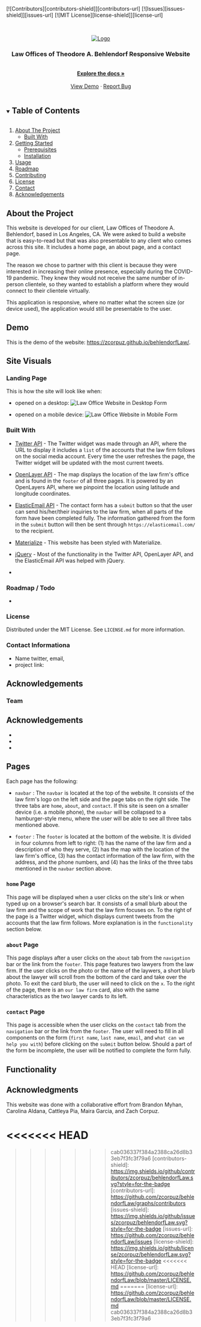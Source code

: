 [![Contributors][contributors-shield]][contributors-url]
[![Issues][issues-shield]][issues-url]
[![MIT License][license-shield]][license-url]

<br />
<p align="center">
  <a href="https://github.com/github_username/repo_name">
    <img src="images/navBarLogo.png" alt="Logo">
  </a>

  <h3 align="center">Law Offices of Theodore A. Behlendorf Responsive Website</h3>

  <p align="center">
    <br />
    <a href="https://github.com/zcorpuz/behlendorofLaw"><strong>Explore the docs »</strong></a>
    <br />
    <br />
    <a href="https://github.com/zcorpuz/behlendorofLaw">View Demo</a>
    ·
    <a href="https://github.com/zcorpuz/behlendorofLaw/issues">Report Bug</a>
  </p>
</p>

<details open="open">
  <summary><h2 style="display: inline-block">Table of Contents</h2></summary>
  <ol>
    <li>
      <a href="#about-the-project">About The Project</a>
      <ul>
        <li><a href="#built-with">Built With</a></li>
      </ul>
    </li>
    <li>
      <a href="#getting-started">Getting Started</a>
      <ul>
        <li><a href="#prerequisites">Prerequisites</a></li>
        <li><a href="#installation">Installation</a></li>
      </ul>
    </li>
    <li><a href="#usage">Usage</a></li>
    <li><a href="#roadmap">Roadmap</a></li>
    <li><a href="#contributing">Contributing</a></li>
    <li><a href="#license">License</a></li>
    <li><a href="#contact">Contact</a></li>
    <li><a href="#acknowledgements">Acknowledgements</a></li>
  </ol>
</details>


## About the Project
This website is developed for our client, Law Offices of Theodore A. Behlendorf, based in Los Angeles, CA. We were asked to build a website that is easy-to-read but that was also presentable to any client who comes across this site. It includes a home page, an about page, and a contact page. 

The reason we chose to partner with this client is because they were interested in increasing their online presence, especially during the COVID-19 pandemic. They knew they would not receive the same number of in-person clientele, so they wanted to establish a platform where they would connect to their clientele virtually. 

This application is responsive, where no matter what the screen size (or device used), the application would still be presentable to the user. 


## Demo
This is the demo of the website: https://zcorpuz.github.io/behlendorfLaw/.


## Site Visuals

### Landing Page
This is how the site will look like when:

* opened on a desktop:
![Law Office Website in Desktop Form](/images/law-desktop.png)

* opened on a mobile device:
![Law Office Website in Mobile Form](/images/law-mobile.png)


### Built With 
* [Twitter API]() - The Twitter widget was made through an API, where the URL to display it includes a `list` of the accounts that the law firm follows on the social media account. Every time the user refreshes the page, the Twitter widget will be updated with the most current tweets.  

* [OpenLayer API]() - The map displays the location of the law firm's office and is found in the `footer` of all three pages. It is powered by an OpenLayers API, where we pinpoint the location using latitude and longitude coordinates. 

* [ElasticEmail API]() - The contact form has a `submit` button so that the user can send his/her/their inquiries to the law firm, when all parts of the form have been completed fully. The information gathered from the form in the `submit` button will then be sent through `https://elasticemail.com/` to the recipient. 

* [Materialize]() - This website has been styled with Materialize. 
* [jQuery]() - Most of the functionality in the Twitter API, OpenLayer API, and the ElasticEmail API was helped with jQuery. 
* []()



### Roadmap / Todo
*



### License
Distributed under the MIT License. See `LICENSE.md` for more information.


### Contact Informationa
 - Name twitter, email, 
 - project link: 

 Acknowledgements
 - 


### Team



## Acknowledgements

* []()
* []()
* []()


## Pages

Each page has the following: 

- `navbar` : The `navbar` is located at the top of the website. It consists of the law firm's logo on the left side and the page tabs on the right side. The three tabs are `home`, `about`, and `contact`. If this site is seen on a smaller device (i.e. a mobile phone), the `navbar` will be collapsed to a hamburger-style menu, where the user will be able to see all three tabs mentioned above. 

- `footer` : The `footer` is located at the bottom of the website. It is divided in four columns from left to right: (1) has the name of the law firm and a description of who they serve, (2) has the map with the location of the law firm's office, (3) has the contact information of the law firm, with the address, and the phone numbers, and (4) has the links of the three tabs mentioned in the `navbar` section above. 

### `home` Page

This page will be displayed when a user clicks on the site's link or when typed up on a browser's search bar. It consists of a small blurb about the law firm and the scope of work that the law firm focuses on. To the right of the page is a Twitter widget, which displays current tweets from the accounts that the law firm follows. More explanation is in the `functionality` section below. 

### `about` Page

This page displays after a user clicks on the `about` tab from the `navigation` bar or the link from the `footer`. This page features two lawyers from the law firm. If the user clicks on the photo or the name of the laywers, a short blurb about the lawyer will scroll from the bottom of the card and take over the photo. To exit the card blurb, the user will need to click on the `x`. To the right of the page, there is an `our law firm` card, also with the same characteristics as the two lawyer cards to its left. 

### `contact` Page

This page is accessible when the user clicks on the `contact` tab from the `navigation` bar or the link from the `footer`. The user will need to fill in all components on the form (`first name`, `last name`, `email`, and `what can we help you with`) before clicking on the `submit` button below. Should a part of the form be incomplete, the user will be notified to complete the form fully. 


## Functionality



## Acknowledgments
This website was done with a collaborative effort from Brandon Myhan, Carolina Aldana, Cattleya Pia, Maira Garcia, and Zach Corpuz.


<<<<<<< HEAD
=======

>>>>>>> cab036337f384a2388ca26d8b33eb7f3fc3f79a6
[contributors-shield]: https://img.shields.io/github/contributors/zcorpuz/behlendorfLaw.svg?style=for-the-badge
[contributors-url]: https://github.com/zcorpuz/behlendorfLaw/graphs/contributors
[issues-shield]: https://img.shields.io/github/issues/zcorpuz/behlendorfLaw.svg?style=for-the-badge
[issues-url]: https://github.com/zcorpuz/behlendorfLaw/issues
[license-shield]: https://img.shields.io/github/license/zcorpuz/behlendorfLaw.svg?style=for-the-badge
<<<<<<< HEAD
[license-url]: https://github.com/zcorpuz/behlendorfLaw/blob/master/LICENSE.md
=======
[license-url]: https://github.com/zcorpuz/behlendorfLaw/blob/master/LICENSE.md
>>>>>>> cab036337f384a2388ca26d8b33eb7f3fc3f79a6
